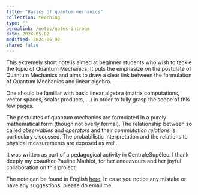 ```yaml
---
title: "Basics of quantum mechanics"
collection: teaching
type: ""
permalink: /notes/notes-introqm
date: 2024-05-02
modified: 2024-05-02
share: false
---
```


This extremely short note is aimed at beginner students who wish to tackle the
topic of Quantum Mechanics. It puts the emphasize on the postulate of Quantum
Mechanics and aims to draw a clear link between the formulation of Quantum
Mechanics and linear algebra. 

One should be familiar with basic linear algebra (matrix computations, vector
spaces, scalar products, ...) in order to fully grasp the scope of this few
pages. 

The postulates of quantum mechanics are formulated in a purely mathematical form
(though not overly formal). The relationship between so called *observables* and
*operators* and their *commutation relations* is particulary discussed. The
probabilistic interpretation and the relations to physical measurements are
exposed as well. 

It was written as part of a pedagogical activity in CentraleSupélec. I thank
deeply my coauthor Pauline Mathiot, for her endeavours and her joyful
collaboration on this project.

The note can be found in English [here](http://tampipo.github.io/files/notes/IntroPhyQ.pdf).
In case you notice any mistake or have any suggestions, please do email me. 
